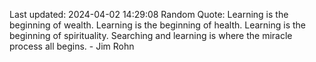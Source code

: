 Last updated: 2024-04-02 14:29:08
Random Quote: Learning is the beginning of wealth. Learning is the beginning of health. Learning is the beginning of spirituality. Searching and learning is where the miracle process all begins. - Jim Rohn